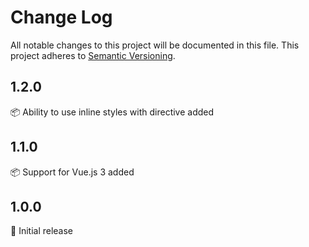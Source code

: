 # Change Log
All notable changes to this project will be documented in this file. This project adheres to [Semantic Versioning](https://semver.org/).

## 1.2.0

:package: Ability to use inline styles with directive added

## 1.1.0

:package: Support for Vue.js 3 added

## 1.0.0

:rocket: Initial release
